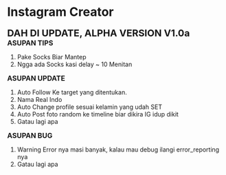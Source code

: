 # Instagram Creator
<b style="font-size:22px">DAH DI UPDATE, ALPHA VERSION V1.0a</b>
<br>
<b style="font-size:16px">ASUPAN TIPS</b>
<ol>
  <li>Pake Socks Biar Mantep</li>
  <li>Ngga ada Socks kasi delay ~ 10 Menitan</li>
</ol>
<b style="font-size:16px">ASUPAN UPDATE</b>
<ol>
  <li>Auto Follow Ke target yang ditentukan.</li>
  <li>Nama Real Indo</li>
  <li>Auto Change profile sesuai kelamin yang udah SET</li>
  <li>Auto Post foto random ke timeline biar dikira IG idup dikit</li>
  <li>Gatau lagi apa</li>
</ol>
<b style="font-size:16px">ASUPAN BUG</b>
<ol>
  <li>Warning Error nya masi banyak, kalau mau debug ilangi error_reporting nya</li>
  <li>Gatau lagi apa</li>
</ol>
